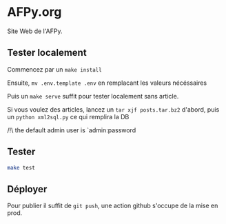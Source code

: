 # AFPy.org

Site Web de l'AFPy.


## Tester localement

Commencez par un `make install`

Ensuite, `mv .env.template .env` en remplacant les valeurs nécéssaires

Puis un `make serve` suffit pour tester localement sans article.

Si vous voulez des articles, lancez un `tar xjf posts.tar.bz2`
d'abord, puis un `python xml2sql.py` ce qui remplira la DB

/!\ the default admin user is `admin:password

## Tester

```bash
make test
```

## Déployer

Pour publier il suffit de `git push`, une action github s'occupe de la mise en prod.
